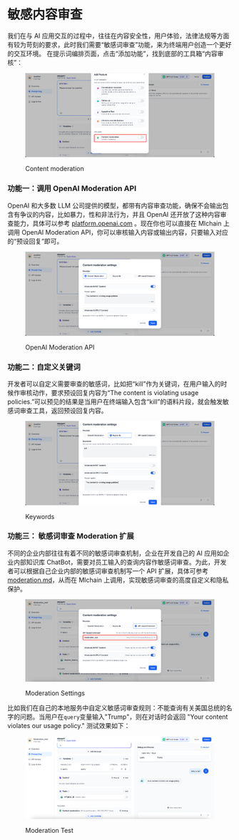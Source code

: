 # 敏感内容审查

我们在与 AI 应用交互的过程中，往往在内容安全性，用户体验，法律法规等方面有较为苛刻的要求，此时我们需要“敏感词审查”功能，来为终端用户创造一个更好的交互环境。 在提示词编排页面，点击“添加功能”，找到底部的工具箱“内容审核”：

<figure><img src="../../../.gitbook/assets/moderation1.png" alt=""><figcaption><p>Content moderation</p></figcaption></figure>

### 功能一：调用 OpenAI Moderation API

OpenAI 和大多数 LLM 公司提供的模型，都带有内容审查功能，确保不会输出包含有争议的内容，比如暴力，性和非法行为，并且 OpenAI 还开放了这种内容审查能力，具体可以参考 [platform.openai.com](https://platform.openai.com/docs/guides/moderation/overview) 。现在你也可以直接在 Mlchain 上调用 OpenAI Moderation API，你可以审核输入内容或输出内容，只要输入对应的“预设回复”即可。

<figure><img src="../../../.gitbook/assets/moderation2.png" alt=""><figcaption><p>OpenAI Moderation API</p></figcaption></figure>

### 功能二：自定义关键词

开发者可以自定义需要审查的敏感词，比如把“kill”作为关键词，在用户输入的时候作审核动作，要求预设回复内容为“The content is violating usage policies.”可以预见的结果是当用户在终端输入包含“kill”的语料片段，就会触发敏感词审查工具，返回预设回复内容。

<figure><img src="../../../.gitbook/assets/moderation3.png" alt=""><figcaption><p>Keywords</p></figcaption></figure>

### 功能三： 敏感词审查 Moderation 扩展

不同的企业内部往往有着不同的敏感词审查机制，企业在开发自己的 AI 应用如企业内部知识库 ChatBot，需要对员工输入的查询内容作敏感词审查。为此，开发者可以根据自己企业内部的敏感词审查机制写一个 API 扩展，具体可参考 [moderation.md](../../extension/api-based-extension/moderation.md "mention")，从而在 Mlchain 上调用，实现敏感词审查的高度自定义和隐私保护。

<figure><img src="../../../.gitbook/assets/moderation_settings.png" alt=""><figcaption><p>Moderation Settings</p></figcaption></figure>

比如我们在自己的本地服务中自定义敏感词审查规则：不能查询有关美国总统的名字的问题。当用户在`query`变量输入"Trump"，则在对话时会返回 "Your content violates our usage policy." 测试效果如下：

<figure><img src="../../../.gitbook/assets/moderation_tet.png" alt=""><figcaption><p>Moderation Test</p></figcaption></figure>
